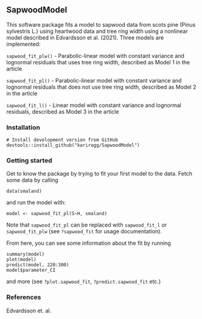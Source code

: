## SapwoodModel

This software package fits a model to sapwood data from scots pine (Pinus sylvestris L.) using heartwood data and tree ring width using a nonlinear model described in Edvardsson et al. (2021). Three models are implemented:

`sapwood_fit_plw()` - Parabolic-linear model with constant variance and lognormal residuals that uses tree ring width, described as Model 1 in the article

`sapwood_fit_pl()` - Parabolic-linear model with constant variance and lognormal residuals that does not use tree ring width, described as Model 2 in the article

`sapwood_fit_l()` - Linear model with constant variance and lognormal residuals, described as Model 3 in the article

### Installation
```
# Install development version from GitHub
devtools::install_github("karirogg/SapwoodModel")
```

### Getting started
Get to know the package by trying to fit your first model to the data. Fetch some data by calling
```
data(smaland)
```
and run the model with:
```
model <- sapwood_fit_pl(S~H, smaland)
```
Note that `sapwood_fit_pl` can be replaced with `sapwood_fit_l` or `sapwood_fit_plw` (see `?sapwood_fit` for usage documentation).

From here, you can see some information about the fit by running
```
summary(model)
plot(model)
predict(model, 220:300)
model$parameter_CI
```

and more (see `?plot.sapwood_fit`, `?predict.sapwood_fit` etc.)


### References
Edvardsson et. al.
